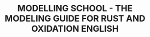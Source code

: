 ---
layout: product
title: "MODELLING SCHOOL - THE MODELING GUIDE FOR RUST AND OXIDATION ENGLISH"
price: "2600" 
desc: "Knjiga"
img_path: "/assets/img/A.MIG-6098.webp"
brand: "AMMO"
available: false
special_offer: false
new: false
soon: false
cat: "090000"
subcat: "090100"
subsubcat: "090101"
sifra: "A.MIG-6098"
popular: false
spec: false
---
